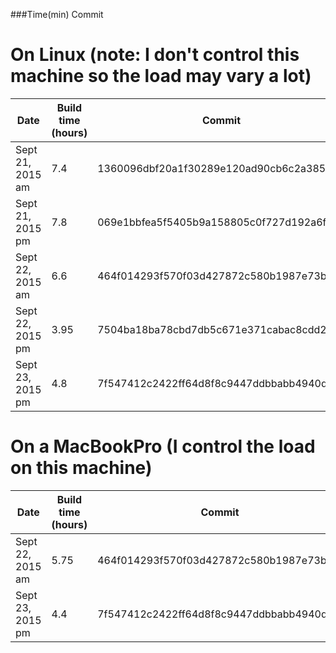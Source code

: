 ###Time(min) Commit

# On Linux (note: I don't control this machine so the load may vary a lot)
| Date | Build time (hours)  | Commit |
| ----- |-------------|--------|
| Sept 21, 2015 am | 7.4 | 1360096dbf20a1f30289e120ad90cb6c2a3856cb |
| Sept 21, 2015 pm | 7.8 | 069e1bbfea5f5405b9a158805c0f727d192a6ff9 |
| Sept 22, 2015 am | 6.6 | 464f014293f570f03d427872c580b1987e73b3fe |
| Sept 22, 2015 pm | 3.95 | 7504ba18ba78cbd7db5c671e371cabac8cdd27e7 |
| Sept 23, 2015 pm | 4.8 | 7f547412c2422ff64d8f8c9447ddbbabb4940d23 |

# On a MacBookPro (I control the load on this machine)
| Date | Build time (hours)  | Commit |
| ----- |-------------|--------|
| Sept 22, 2015 am | 5.75 | 464f014293f570f03d427872c580b1987e73b3fe |
| Sept 23, 2015 pm | 4.4 | 7f547412c2422ff64d8f8c9447ddbbabb4940d23 |